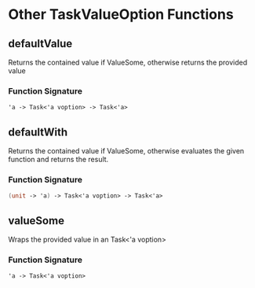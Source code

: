 # Other TaskValueOption Functions

## defaultValue

Returns the contained value if ValueSome, otherwise returns the provided value

### Function Signature

```fsharp
'a -> Task<'a voption> -> Task<'a>
```

## defaultWith

Returns the contained value if ValueSome, otherwise evaluates the given function and returns the result.

### Function Signature

```fsharp
(unit -> 'a) -> Task<'a voption> -> Task<'a>
```

## valueSome

Wraps the provided value in an Task<'a voption>

### Function Signature

```fsharp
'a -> Task<'a voption>
```


